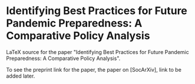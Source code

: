 # Identifying Best Practices for Future Pandemic Preparedness: A Comparative Policy Analysis

LaTeX source for the paper "Identifying Best Practices for Future Pandemic Preparedness: A Comparative Policy Analysis".

To see the preprint link for the paper, the paper on [SocArXiv], link to be added later. 
